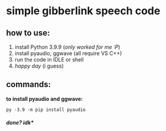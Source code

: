 # simple gibberlink speech code
## how to use:
1. install Python 3.9.9 (*only worked for me :P*)
2. install pyaudio, ggwave (all require VS C++)
3. run the code in IDLE or shell
4. *happy day* (i guess)
## commands:
**to install pyaudio and ggwave:**

    py -3.9 -m pip install pyaudio

##### done? *idk**
